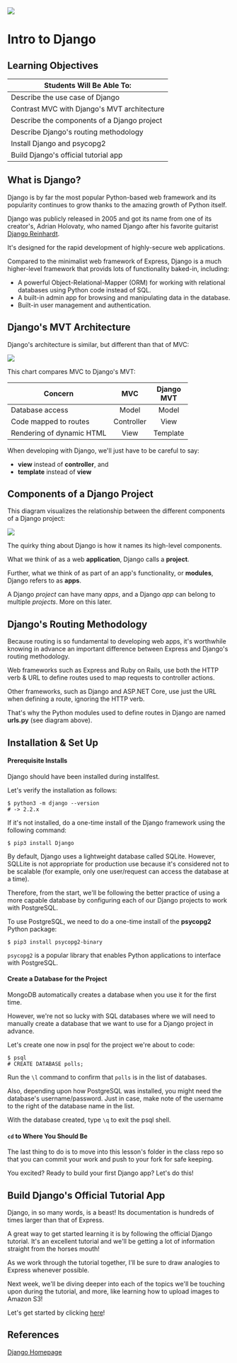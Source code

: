 <img src="https://i.imgur.com/RWixB90.png">

# Intro to Django

## Learning Objectives

| Students Will Be Able To: |
|---|
| Describe the use case of Django |
| Contrast MVC with Django's MVT architecture |
| Describe the components of a Django project |
| Describe Django's routing methodology |
| Install Django and psycopg2 |
| Build Django's official tutorial app |

## What is Django?

Django is by far the most popular Python-based web framework and its popularity continues to grow thanks to the amazing growth of Python itself.

Django was publicly released in 2005 and got its name from one of its creator's, Adrian Holovaty, who named Django after his favorite guitarist [Django Reinhardt](https://en.wikipedia.org/wiki/Django_Reinhardt).

It's designed for the rapid development of highly-secure web applications.

Compared to the minimalist web framework of Express, Django is a much higher-level framework that provids lots of functionality baked-in, including:

- A powerful Object-Relational-Mapper (ORM) for working with relational databases using Python code instead of SQL.
- A built-in admin app for browsing and manipulating data in the database.
- Built-in user management and authentication.

## Django's MVT Architecture

Django's architecture is similar, but different than that of MVC:

<img src="https://i.imgur.com/rA4BtNv.png">

This chart compares MVC to Django's MVT:

| Concern | MVC | Django<br>MVT |
|---|:-:|:-:|
| Database access | Model | Model |
| Code mapped to routes | Controller | View |
| Rendering of dynamic HTML | View | Template |

When developing with Django, we'll just have to be careful to say:

- **view** instead of **controller**, and
- **template** instead of **view**

## Components of a Django Project

This diagram visualizes the relationship between the different components of a Django project:

<img src="https://i.imgur.com/1fFg7lz.png">

The quirky thing about Django is how it names its high-level components.

What we think of as a web **application**, Django calls a **project**.

Further, what we think of as part of an app's functionality, or **modules**, Django refers to as **apps**.

A Django _project_ can have many _apps_, and a Django _app_ can belong to multiple _projects_. More on this later.

## Django's Routing Methodology

Because routing is so fundamental to developing web apps, it's worthwhile knowing in advance an important difference between Express and Django's routing methodology. 

Web frameworks such as Express and Ruby on Rails, use both the HTTP verb & URL to define routes used to map requests to controller actions.

Other frameworks, such as Django and ASP.NET Core, use just the URL when defining a route, ignoring the HTTP verb.

That's why the Python modules used to define routes in Django are named **urls.py** (see diagram above).

## Installation & Set Up

#### Prerequisite Installs

Django should have been installed during installfest.  

Let's verify the installation as follows:

```
$ python3 -m django --version
# -> 2.2.x
```

If it's not installed, do a one-time install of the Django framework using the following command:

```
$ pip3 install Django
```

By default, Django uses a lightweight database called SQLite. However, SQLLite is not appropriate for production use because it's considered not to be scalable (for example, only one user/request can access the database at a time).

Therefore, from the start, we'll be following the better practice of using a more capable database by configuring each of our Django projects to work with PostgreSQL.

To use PostgreSQL, we need to do a one-time install of the **psycopg2** Python package:

```
$ pip3 install psycopg2-binary
```

`psycopg2` is a popular library that enables Python applications to interface with PostgreSQL.

#### Create a Database for the Project

MongoDB automatically creates a database when you use it for the first time.

However, we're not so lucky with SQL databases where we will need to manually create a database that we want to use for a Django project in advance.

Let's create one now in psql for the project we're about to code:

```
$ psql
# CREATE DATABASE polls;
```

Run the `\l` command to confirm that `polls` is in the list of databases.

Also, depending upon how PostgreSQL was installed, you might need the database's username/password. Just in case, make note of the username to the right of the database name in the list.

With the database created, type `\q` to exit the psql shell.

#### `cd` to Where You Should Be

The last thing to do is to move into this lesson's folder in the class repo so that you can commit your work and push to your fork for safe keeping.

You excited?  Ready to build your first Django app?  Let's do this!

## Build Django's Official Tutorial App

Django, in so many words, is a beast! Its documentation is hundreds of times larger than that of Express.

A great way to get started learning it is by following the official Django tutorial.  It's an excellent tutorial and we'll be getting a lot of information straight from the horses mouth!

As we work through the tutorial together, I'll be sure to draw analogies to Express whenever possible.

Next week, we'll be diving deeper into each of the topics we'll be touching upon during the tutorial, and more, like learning how to upload images to Amazon S3!

Let's get started by clicking [here](https://docs.djangoproject.com/en/2.1/intro/tutorial01/)!

## References

[Django Homepage](https://www.djangoproject.com/)